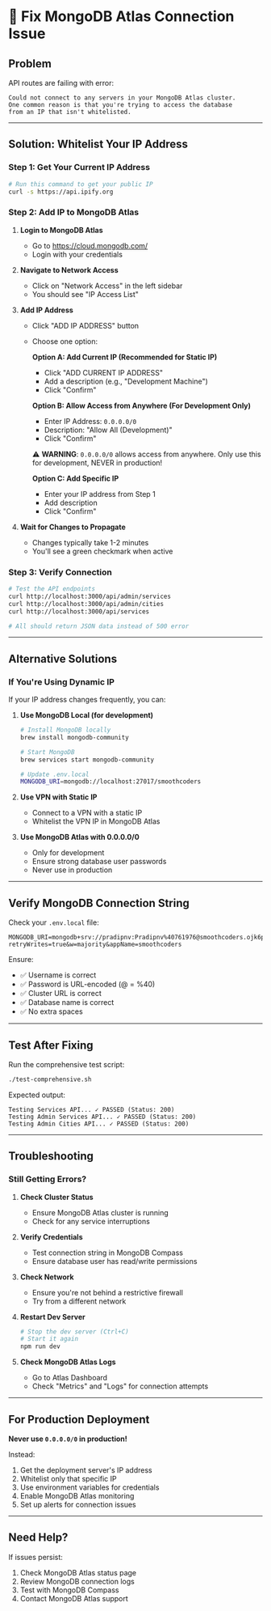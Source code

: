 # 🔧 Fix MongoDB Atlas Connection Issue

## Problem
API routes are failing with error:
```
Could not connect to any servers in your MongoDB Atlas cluster.
One common reason is that you're trying to access the database 
from an IP that isn't whitelisted.
```

---

## Solution: Whitelist Your IP Address

### Step 1: Get Your Current IP Address

```bash
# Run this command to get your public IP
curl -s https://api.ipify.org
```

### Step 2: Add IP to MongoDB Atlas

1. **Login to MongoDB Atlas**
   - Go to https://cloud.mongodb.com/
   - Login with your credentials

2. **Navigate to Network Access**
   - Click on "Network Access" in the left sidebar
   - You should see "IP Access List"

3. **Add IP Address**
   - Click "ADD IP ADDRESS" button
   - Choose one option:
     
     **Option A: Add Current IP (Recommended for Static IP)**
     - Click "ADD CURRENT IP ADDRESS"
     - Add a description (e.g., "Development Machine")
     - Click "Confirm"
     
     **Option B: Allow Access from Anywhere (For Development Only)**
     - Enter IP Address: `0.0.0.0/0`
     - Description: "Allow All (Development)"
     - Click "Confirm"
     
     ⚠️ **WARNING**: `0.0.0.0/0` allows access from anywhere. 
     Only use this for development, NEVER in production!
     
     **Option C: Add Specific IP**
     - Enter your IP address from Step 1
     - Add description
     - Click "Confirm"

4. **Wait for Changes to Propagate**
   - Changes typically take 1-2 minutes
   - You'll see a green checkmark when active

### Step 3: Verify Connection

```bash
# Test the API endpoints
curl http://localhost:3000/api/admin/services
curl http://localhost:3000/api/admin/cities
curl http://localhost:3000/api/services

# All should return JSON data instead of 500 error
```

---

## Alternative Solutions

### If You're Using Dynamic IP

If your IP address changes frequently, you can:

1. **Use MongoDB Local (for development)**
   ```bash
   # Install MongoDB locally
   brew install mongodb-community
   
   # Start MongoDB
   brew services start mongodb-community
   
   # Update .env.local
   MONGODB_URI=mongodb://localhost:27017/smoothcoders
   ```

2. **Use VPN with Static IP**
   - Connect to a VPN with a static IP
   - Whitelist the VPN IP in MongoDB Atlas

3. **Use MongoDB Atlas with 0.0.0.0/0**
   - Only for development
   - Ensure strong database user passwords
   - Never use in production

---

## Verify MongoDB Connection String

Check your `.env.local` file:

```env
MONGODB_URI=mongodb+srv://pradipnv:Pradipnv%40761976@smoothcoders.ojk6pbg.mongodb.net/smoothcoders?retryWrites=true&w=majority&appName=smoothcoders
```

Ensure:
- ✅ Username is correct
- ✅ Password is URL-encoded (@ = %40)
- ✅ Cluster URL is correct
- ✅ Database name is correct
- ✅ No extra spaces

---

## Test After Fixing

Run the comprehensive test script:

```bash
./test-comprehensive.sh
```

Expected output:
```
Testing Services API... ✓ PASSED (Status: 200)
Testing Admin Services API... ✓ PASSED (Status: 200)
Testing Admin Cities API... ✓ PASSED (Status: 200)
```

---

## Troubleshooting

### Still Getting Errors?

1. **Check Cluster Status**
   - Ensure MongoDB Atlas cluster is running
   - Check for any service interruptions

2. **Verify Credentials**
   - Test connection string in MongoDB Compass
   - Ensure database user has read/write permissions

3. **Check Network**
   - Ensure you're not behind a restrictive firewall
   - Try from a different network

4. **Restart Dev Server**
   ```bash
   # Stop the dev server (Ctrl+C)
   # Start it again
   npm run dev
   ```

5. **Check MongoDB Atlas Logs**
   - Go to Atlas Dashboard
   - Check "Metrics" and "Logs" for connection attempts

---

## For Production Deployment

**Never use `0.0.0.0/0` in production!**

Instead:
1. Get the deployment server's IP address
2. Whitelist only that specific IP
3. Use environment variables for credentials
4. Enable MongoDB Atlas monitoring
5. Set up alerts for connection issues

---

## Need Help?

If issues persist:
1. Check MongoDB Atlas status page
2. Review MongoDB connection logs
3. Test with MongoDB Compass
4. Contact MongoDB Atlas support
